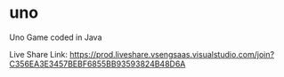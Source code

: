 # uno
Uno Game coded in Java

Live Share Link: https://prod.liveshare.vsengsaas.visualstudio.com/join?C356EA3E3457BEBF6855BB93593824B48D6A
